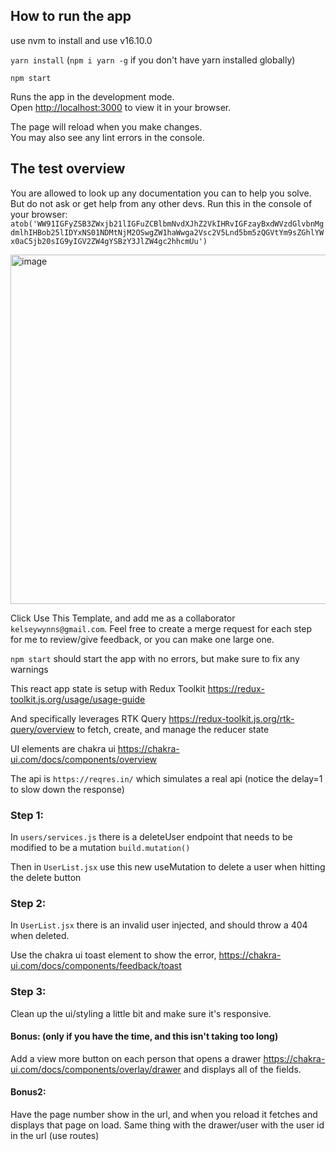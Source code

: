## How to run the app

use nvm to install and use v16.10.0

`yarn install` (`npm i yarn -g` if you don't have yarn installed globally)

`npm start`

Runs the app in the development mode.\
Open [http://localhost:3000](http://localhost:3000) to view it in your browser.

The page will reload when you make changes.\
You may also see any lint errors in the console.

## The test overview

You are allowed to look up any documentation you can to help you solve. But do not ask or get help from any other devs.
 Run this in the console of your browser: `atob('WW91IGFyZSB3ZWxjb21lIGFuZCBlbmNvdXJhZ2VkIHRvIGFzayBxdWVzdGlvbnMgdmlhIHBob25lIDYxNS01NDMtNjM2OSwgZW1haWwga2Vsc2V5Lnd5bm5zQGVtYm9sZGhlYWx0aC5jb20sIG9yIGV2ZW4gYSBzY3JlZW4gc2hhcmUu')`

<img width="559" alt="image" src="https://user-images.githubusercontent.com/427355/165921759-20b2d538-6650-4638-a953-055fc1500719.png">


Click Use This Template, and add me as a collaborator `kelseywynns@gmail.com`. Feel free to create a merge request for each step for me to review/give feedback, or you can make one large one.

`npm start` should start the app with no errors, but make sure to fix any warnings

This react app state is setup with Redux Toolkit https://redux-toolkit.js.org/usage/usage-guide

And specifically leverages RTK Query https://redux-toolkit.js.org/rtk-query/overview to fetch, create, and manage the reducer state

UI elements are chakra ui https://chakra-ui.com/docs/components/overview

The api is `https://reqres.in/` which simulates a real api (notice the delay=1 to slow down the response)

### Step 1:

In `users/services.js` there is a deleteUser endpoint that needs to be modified to be a mutation `build.mutation()`

Then in `UserList.jsx` use this new useMutation to delete a user when hitting the delete button

### Step 2:

In `UserList.jsx` there is an invalid user injected, and should throw a 404 when deleted.

Use the chakra ui toast element to show the error, https://chakra-ui.com/docs/components/feedback/toast

### Step 3: 

Clean up the ui/styling a little bit and make sure it's responsive.

#### Bonus: (only if you have the time, and this isn't taking too long)

Add a view more button on each person that opens a drawer https://chakra-ui.com/docs/components/overlay/drawer and displays all of the fields.

#### Bonus2:

Have the page number show in the url, and when you reload it fetches and displays that page on load. Same thing with the drawer/user with the user id in the url (use routes)

